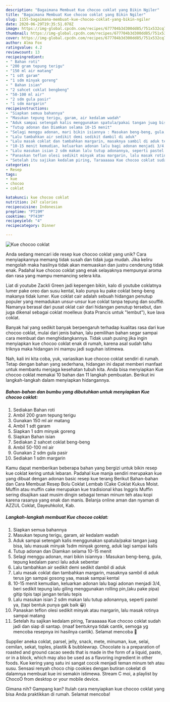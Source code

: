 ```yaml
---
description: "Bagaimana Membuat Kue chocoo coklat yang Bikin Ngiler"
title: "Bagaimana Membuat Kue chocoo coklat yang Bikin Ngiler"
slug: 1155-bagaimana-membuat-kue-chocoo-coklat-yang-bikin-ngiler
date: 2020-06-29T19:35:51.078Z
image: https://img-global.cpcdn.com/recipes/677704b3d300dd85/751x532cq70/kue-chocoo-coklat-foto-resep-utama.jpg
thumbnail: https://img-global.cpcdn.com/recipes/677704b3d300dd85/751x532cq70/kue-chocoo-coklat-foto-resep-utama.jpg
cover: https://img-global.cpcdn.com/recipes/677704b3d300dd85/751x532cq70/kue-chocoo-coklat-foto-resep-utama.jpg
author: Alma Fox
ratingvalue: 4.2
reviewcount: 13
recipeingredient:
- " Bahan roti"
- "200 gram tepung terigu"
- "150 ml air matang"
- "1 sdt garam"
- "1 sdm minyak goreng"
- " Bahan isian"
- "2 sahcet coklat bengbeng"
- "50-100 ml air"
- "2 sdm gula pasir"
- "1 sdm margarin"
recipeinstructions:
- "Siapkan semua bahannya"
- "Masukan tepung terigu, garam, air kedalam wadah"
- "Aduk sampai setengah kalis menggunakan spatula/pakai tangan juag bisa, lalu masuak minyak 1sdm minyak goreng, aduk lagi sampai kalis"
- "Tutup adonan dan Diamkan selama 10-15 menit"
- "Selagi menggu adonan, mari bikin isiannya : Masukan beng-beng, gula, tepung kedalam panci lalu aduk sebentar"
- "Lalu tambahkan air sedikit demi sedikit dambil di aduk"
- "Lalu masak coklat dan tambahkan margarin, masaknya sambil di aduk terus jgn sampai gosong yaa, masak sampai kental"
- "10-15 menit kemudian, keluarkan adonan lalu bagi adonan menjadi 3/4, beri sedikit tepung lalu giling menggunakan rolling pin,(aku pake pipa) gitip tipis tapi jangan terlalu tepis"
- "Lalu masukan isian 2 sdm makan lalu tutup adonannya, seperti pastel ya, (tapi bentuk punya gak baik 😀)"
- "Panaskan teflon olesi sedikit minyak atau margarin, lalu masak rotinya sampai matang"
- "Setelah itu sajikan kedalam piring, Taraaaaaa Kue chocoo coklat sudah jadi dan siap di santap. (maaf bentuknya tidak cantik, semoga yg mencoba resepnya ini hasilnya cantik). Selamat mencoba 🤗"
categories:
- Resep
tags:
- kue
- chocoo
- coklat

katakunci: kue chocoo coklat 
nutrition: 247 calories
recipecuisine: Indonesian
preptime: "PT19M"
cooktime: "PT43M"
recipeyield: "4"
recipecategory: Dinner

---
```



![Kue chocoo coklat](https://img-global.cpcdn.com/recipes/677704b3d300dd85/751x532cq70/kue-chocoo-coklat-foto-resep-utama.jpg)

Anda sedang mencari ide resep kue chocoo coklat yang unik? Cara menyiapkannya memang tidak susah dan tidak juga mudah. Jika keliru mengolah maka hasilnya tidak akan memuaskan dan justru cenderung tidak enak. Padahal kue chocoo coklat yang enak selayaknya mempunyai aroma dan rasa yang mampu memancing selera kita.

Liat di youtube Zackli Green jadi kepengen bikin, kalo di youtube coklatnya lumer pake oreo dan susu kental, kalo punya ku pake coklat beng-beng makanya tidak lumer. Kue coklat cair adalah sebuah hidangan penutup populer yang memadukan unsur-unsur kue coklat tanpa tepung dan soufflé. Namanya berasal dari pusat oklat cair dari hidangan penutup tersebut, dan juga dikenal sebagai coklat moelleux (kata Prancis untuk &#34;lembut&#34;), kue lava coklat.

Banyak hal yang sedikit banyak berpengaruh terhadap kualitas rasa dari kue chocoo coklat, mulai dari jenis bahan, lalu pemilihan bahan segar sampai cara membuat dan menghidangkannya. Tidak usah pusing jika ingin menyiapkan kue chocoo coklat enak di rumah, karena asal sudah tahu triknya maka hidangan ini mampu jadi suguhan istimewa.


Nah, kali ini kita coba, yuk, variasikan kue chocoo coklat sendiri di rumah. Tetap dengan bahan yang sederhana, hidangan ini dapat memberi manfaat untuk membantu menjaga kesehatan tubuh kita. Anda bisa menyiapkan Kue chocoo coklat memakai 10 bahan dan 11 langkah pembuatan. Berikut ini langkah-langkah dalam menyiapkan hidangannya.

<!--inarticleads1-->

##### Bahan-bahan dan bumbu yang dibutuhkan untuk menyiapkan Kue chocoo coklat:

1. Sediakan  Bahan roti
1. Ambil 200 gram tepung terigu
1. Gunakan 150 ml air matang
1. Ambil 1 sdt garam
1. Siapkan 1 sdm minyak goreng
1. Siapkan  Bahan isian
1. Sediakan 2 sahcet coklat beng-beng
1. Ambil 50-100 ml air
1. Gunakan 2 sdm gula pasir
1. Sediakan 1 sdm margarin


Kamu dapat memberikan beberapa bahan yang bergizi untuk bikin resep kue coklat kering untuk lebaran. Padahal kue manja sendiri merupakan kue yang dibuat dengan adonan basic resep kue terang Berikut Bahan-bahan dan Cara Membuat Resep Bolu Coklat Lembab (Cake Coklat Kukus Moist. Muffin atau muffin cake merupakan kue tradisional khas Inggris Muffin sering disajikan saat musim dingin sebagai teman minum teh atau kopi karena rasanya yang enak dan manis. Belanja online aman dan nyaman di AZZUL Coklat, Dayeuhkolot, Kab. 

<!--inarticleads2-->

##### Langkah-langkah membuat Kue chocoo coklat:

1. Siapkan semua bahannya
1. Masukan tepung terigu, garam, air kedalam wadah
1. Aduk sampai setengah kalis menggunakan spatula/pakai tangan juag bisa, lalu masuak minyak 1sdm minyak goreng, aduk lagi sampai kalis
1. Tutup adonan dan Diamkan selama 10-15 menit
1. Selagi menggu adonan, mari bikin isiannya : Masukan beng-beng, gula, tepung kedalam panci lalu aduk sebentar
1. Lalu tambahkan air sedikit demi sedikit dambil di aduk
1. Lalu masak coklat dan tambahkan margarin, masaknya sambil di aduk terus jgn sampai gosong yaa, masak sampai kental
1. 10-15 menit kemudian, keluarkan adonan lalu bagi adonan menjadi 3/4, beri sedikit tepung lalu giling menggunakan rolling pin,(aku pake pipa) gitip tipis tapi jangan terlalu tepis
1. Lalu masukan isian 2 sdm makan lalu tutup adonannya, seperti pastel ya, (tapi bentuk punya gak baik 😀)
1. Panaskan teflon olesi sedikit minyak atau margarin, lalu masak rotinya sampai matang
1. Setelah itu sajikan kedalam piring, Taraaaaaa Kue chocoo coklat sudah jadi dan siap di santap. (maaf bentuknya tidak cantik, semoga yg mencoba resepnya ini hasilnya cantik). Selamat mencoba 🤗


Supplier aneka coklat, parsel, jelly, snack, mete, minuman, kue, selai, cemilan, sekat, toples, plastik &amp; bubblewrap. Chocolate is a preparation of roasted and ground cacao seeds that is made in the form of a liquid, paste, or in a block, which may also be used as a flavoring ingredient in other foods. Kue kering yang satu ini sangat cocok menjadi teman minum teh atau susu. Sensasi renyah choco chip cookies dengan butiran cokelat di dalamnya membuat kue ini semakin istimewa. Stream C moi, a playlist by ChocoO from desktop or your mobile device. 

Gimana nih? Gampang kan? Itulah cara menyiapkan kue chocoo coklat yang bisa Anda praktikkan di rumah. Selamat mencoba!
